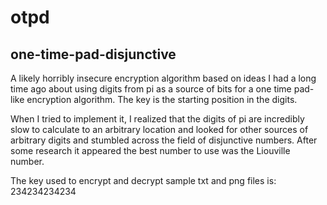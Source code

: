 # otpd

## one-time-pad-disjunctive

A likely horribly insecure encryption algorithm based on ideas I had a long time
ago about using digits from pi as a source of bits for a one time pad-like
encryption algorithm. The key is the starting position in the digits.

When I tried to implement it, I realized that the digits of pi are incredibly
slow to calculate to an arbitrary location and looked for other sources of
arbitrary digits and stumbled across the field of disjunctive numbers. After
some research it appeared the best number to use was the Liouville number.

The key used to encrypt and decrypt sample txt and png files is: 234234234234
